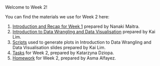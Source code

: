 Welcome to Week 2!

You can find the materials we use for Week 2 here: 

1. [Introduction and Recap for Week 1](https://github.com/zero2ds/One_Data_Science/blob/main/Week%202%20materials/One%20Data%20Science%20Programme%20Week%202%20Intro_recap_for_W1.pdf) prepared by Nanaki Maitra.
2. [Introduction to Data Wrangling and Data Visualisation](https://github.com/zero2ds/One_Data_Science/blob/main/Week%202%20materials/Introduction%20to%20Data%20Wrangling%20and%20Visualisation.pdf) prepared by Kai Lim.
3. [Scripts](https://github.com/zero2ds/One_Data_Science/blob/main/Week%202%20materials/W2_slides_notes.pdf) used to generate plots in Introduction to Data Wrangling and Data Visualisation slides prepared by Kai Lim.
4. [Tasks](https://github.com/zero2ds/One_Data_Science/blob/main/Week%202%20materials/W2_tasks.txt) for Week 2, prepared by Katarzyna Dziopa. 
5. [Homework](https://github.com/zero2ds/One_Data_Science/blob/main/Week%202%20materials/Week2-Homework.pdf) for Week 2, prepared by Asma Alfayez.
